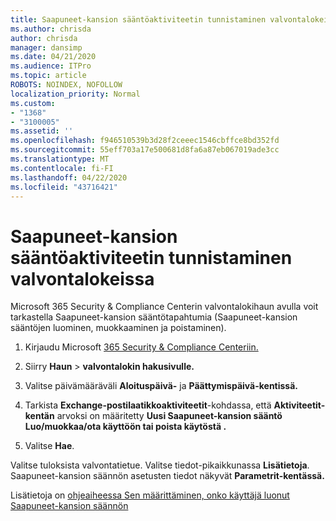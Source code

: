 ```yaml
---
title: Saapuneet-kansion sääntöaktiviteetin tunnistaminen valvontalokeissa
ms.author: chrisda
author: chrisda
manager: dansimp
ms.date: 04/21/2020
ms.audience: ITPro
ms.topic: article
ROBOTS: NOINDEX, NOFOLLOW
localization_priority: Normal
ms.custom:
- "1368"
- "3100005"
ms.assetid: ''
ms.openlocfilehash: f946510539b3d28f2ceeec1546cbffce8bd352fd
ms.sourcegitcommit: 55eff703a17e500681d8fa6a87eb067019ade3cc
ms.translationtype: MT
ms.contentlocale: fi-FI
ms.lasthandoff: 04/22/2020
ms.locfileid: "43716421"
---
```

# <a name="identify-inbox-rule-activity-in-audit-logs"></a>Saapuneet-kansion sääntöaktiviteetin tunnistaminen valvontalokeissa

Microsoft 365 Security & Compliance Centerin valvontalokihaun avulla voit tarkastella Saapuneet-kansion sääntötapahtumia (Saapuneet-kansion sääntöjen luominen, muokkaaminen ja poistaminen).

1. Kirjaudu Microsoft [365 Security & Compliance Centeriin.](https://protection.office.com/)

2. Siirry **Haun** > **valvontalokin hakusivulle.**

3. Valitse päivämääräväli **Aloituspäivä-** ja **Päättymispäivä-kentissä.**

4. Tarkista **Exchange-postilaatikkoaktiviteetit**-kohdassa, että **Aktiviteetit-kentän** arvoksi on määritetty **Uusi Saapuneet-kansion sääntö Luo/muokkaa/ota käyttöön tai poista käytöstä .**

5. Valitse **Hae**.

Valitse tuloksista valvontatietue. Valitse tiedot-pikaikkunassa **Lisätietoja**. Saapuneet-kansion säännön asetusten tiedot näkyvät **Parametrit-kentässä.**

Lisätietoja on [ohjeaiheessa Sen määrittäminen, onko käyttäjä luonut Saapuneet-kansion säännön](https://docs.microsoft.com//office365/securitycompliance/auditing-troubleshooting-scenarios#determining-if-a-user-created-an-inbox-rule)
